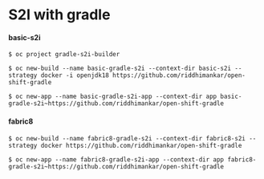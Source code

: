 # S2I with gradle


#### basic-s2i

`$ oc project gradle-s2i-builder`

`$ oc new-build --name basic-gradle-s2i --context-dir basic-s2i --strategy docker -i openjdk18 https://github.com/riddhimankar/open-shift-gradle`

`$ oc new-app --name basic-gradle-s2i-app --context-dir app basic-gradle-s2i~https://github.com/riddhimankar/open-shift-gradle`

#### fabric8

`$ oc new-build --name fabric8-gradle-s2i --context-dir fabric8-s2i --strategy docker https://github.com/riddhimankar/open-shift-gradle`

`$ oc new-app --name fabric8-gradle-s2i-app --context-dir app fabric8-gradle-s2i~https://github.com/riddhimankar/open-shift-gradle`
